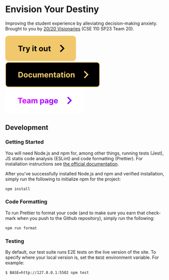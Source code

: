 # Envision Your Destiny

Improving the student experience by alleviating decision-making anxiety. Brought to you by [20/20 Visionaries](./admin/team.md) (CSE 110 SP23 Team 20).

[![Try it out button](./docs/images/try-button.svg)](https://cse110-sp23-group20.github.io/fortune-teller/source/home-page/)
[![Documentation button](./docs/images/docs-button.svg)](https://cse110-sp23-group20.github.io/fortune-teller/JSDOCs/)
[![Team page button](./docs/images/team-page-button.svg)](./admin/team.md)

## Development

### Getting Started

You will need Node.js and npm for, among other things, running tests (Jest), JS statis code analysis (ESLint) and code formatting (Prettier). For installation instructions see [the official documentation](https://docs.npmjs.com/downloading-and-installing-node-js-and-npm).

After you've successfully installed Node.js and npm and verified installation, simply run the following to initialize npm for the project:

```sh
npm install
```

### Code Formatting

To run Prettier to format your code (and to make sure you earn that check-mark when you push to the Github repository), simply run the following:

```sh
npm run format
```

### Testing

By default, our test suite runs E2E tests on the live version of the site. To specify where your local version is, set the `BASE` environment variable. For example:

```sh
$ BASE=http://127.0.0.1:5502 npm test
```
